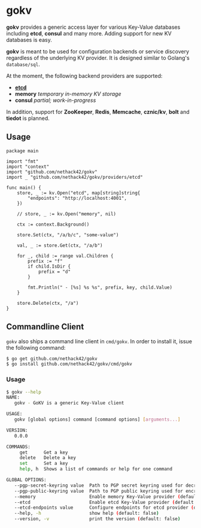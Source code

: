 # gokv

**gokv** provides a generic access layer for various Key-Value databases including
**etcd**, **consul** and many more. Adding support for new KV databases is easy.

**gokv** is meant to be used for configuration backends or service discovery 
regardless of the underlying KV provider. It is designed similar to Golang's
`database/sql`. 

At the moment, the following backend providers are supported:

- **[etcd](providers/etcd/README.md)**
- **memory** *temporary in-memory KV storage*
- **consul** *partial; work-in-progress*

In addition, support for **ZooKeeper**, **Redis**, **Memcache**, **cznic/kv**,
**bolt** and **tiedot** is planned.

## Usage

```golang
package main

import "fmt"
import "context"
import "github.com/nethack42/gokv"
import _ "github.com/nethack42/gokv/providers/etcd"

func main() {
    store, _ := kv.Open("etcd", map[string]string{
        "endpoints": "http://localhost:4001",
    })

    // store, _ := kv.Open("memory", nil)

    ctx := context.Background()

    store.Set(ctx, "/a/b/c", "some-value")

    val, _ := store.Get(ctx, "/a/b")

    for _, child := range val.Children {
        prefix := "f"
        if child.IsDir {
            prefix = "d" 
        }

        fmt.Println(" - [%s] %s %s", prefix, key, child.Value)
    }

    store.Delete(ctx, "/a")
}
```

## Commandline Client

`gokv` also ships a command line client in `cmd/gokv`. In order to install it,
issue the following command:

```bash
$ go get github.com/nethack42/gokv
$ go install github.com/nethack42/gokv/cmd/gokv
```

### Usage

```bash
$ gokv --help
NAME:
   gokv - GoKV is a generic Key-Value client

USAGE:
   gokv [global options] command [command options] [arguments...]

VERSION:
   0.0.0

COMMANDS:
     get      Get a key
     delete   Delete a key
     set      Set a key
     help, h  Shows a list of commands or help for one command

GLOBAL OPTIONS:
   --pgp-secret-keyring value  Path to PGP secret keyring used for decryption and signing (default: "/home/ppc/.gnupg/secring.gpg")
   --pgp-public-keyring value  Path to PGP public keyring used for encryption and signature verification (default: "/home/ppc/.gnupg/pubring.gpg")
   --memory                    Enable memory Key-Value provider (default: false) [$USE_MEMORY]
   --etcd                      Enable etcd Key-Value provider (default: true) [$USE_ETCD]
   --etcd-endpoints value      Configure endpoints for etcd provider (default: "http://localhost:4001/") [$ETCD_ENDPOINTS]
   --help, -h                  show help (default: false)
   --version, -v               print the version (default: false)
```

